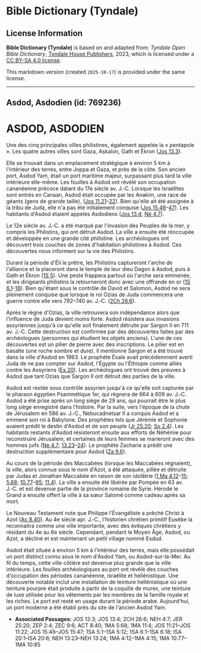 # Bible Dictionary (Tyndale)

## License Information

**Bible Dictionary (Tyndale)** is based on and adapted from: _Tyndale Open Bible Dictionary_, [Tyndale House Publishers](https://tyndaleopenresources.com/), 2023, which is licensed under a [CC BY-SA 4.0 license](https://creativecommons.org/licenses/by-sa/4.0/legalcode.en).

This markdown version (created `2025-10-17`) is provided under the same license.



--------------------------------

## Asdod, Asdodien (id: 769236)

ASDOD, ASDODIEN
===============

Une des cinq principales villes philistines, également appelée la « pentapole ». Les quatre autres villes sont Gaza, Askalon, Gath et Ékron ([Jos 13\.3](https://ref.ly/Josh13:3)).

Elle se trouvait dans un emplacement stratégique à environ 5 km à l'intérieur des terres, entre Joppa et Gaza, et près de la côte. Son ancien port, Asdod Yam, était un port maritime majeur, surpassant plus tard la ville intérieure elle\-même. Les fouilles à Asdod ont révélé son occupation cananéenne précoce datant du 17e siècle av. J.‑C. Lorsque les Israélites sont entrés en Canaan, Asdod était occupée par les Anakim, une race de géants (gens de grande taille), ([Jos 11\.21](https://ref.ly/Josh11:21-Josh11:22)–[22](https://ref.ly/Josh11:21-Josh11:22)). Bien qu'elle ait été assignée à la tribu de Juda, elle n'a pas été initialement conquise ([Jos 15\.46](https://ref.ly/Josh15:46-Josh15:47)–[47](https://ref.ly/Josh15:46-Josh15:47)). Les habitants d'Asdod étaient appelés Asdodiens ([Jos 13\.4](https://ref.ly/Josh13:4); [Né 4\.7](https://ref.ly/Neh4:7)).

Le 12e siècle av. J.‑C. a été marqué par l'invasion des Peuples de la mer, y compris les Philistins, qui ont détruit Asdod. La ville a ensuite été réoccupée et développée en une grande cité philistine. Les archéologues ont découvert trois couches de zones d'habitation philistines à Asdod. Ces découvertes nous informent sur la vie des Philistins.

Durant la période d'Éli le prêtre, les Philistins captureront l'arche de l'alliance et la placeront dans le temple de leur dieu Dagon à Asdod, puis à Gath et Ékron ([1S 5](https://ref.ly/1Sam5:1-1Sam5:12)). Une peste frappera partout où l'arche sera emmenée, et les dirigeants philistins la retourneront donc avec une offrande en or ([1S 6\.1](https://ref.ly/1Sam6:1-1Sam6:18)–[18](https://ref.ly/1Sam6:1-1Sam6:18)). Bien qu'étant sous le contrôle de David et Salomon, Asdod ne sera pleinement conquise que lorsque le roi Ozias de Juda commencera une guerre contre elle vers 792–740 av. J.‑C. ([2Ch 26\.6](https://ref.ly/2Chr26:6)).

Après le règne d'Ozias, la ville retrouvera son indépendance alors que l'influence de Juda devient moins forte. Asdod résistera aux invasions assyriennes jusqu'à ce qu'elle soit finalement détruite par Sargon II en 711 av. J.‑C. Cette destruction est confirmée par des découvertes faites par des archéologues (personnes qui étudient les objets anciens). L'une de ces découvertes est un pilier de pierre avec des inscriptions. Le pilier est en basalte (une roche sombre et dure). Il mentionne Sargon et a été trouvé dans la ville d'Asdod en 1963\. Le prophète Ésaïe avait précédemment averti Juda de ne pas compter sur Asdod, l'Égypte ou l'Éthiopie comme alliés contre les Assyriens ([Es 20](https://ref.ly/Isa20:1-Isa20:6)). Les archéologues ont trouvé des preuves à Asdod que tant Ozias que Sargon II ont détruit des parties de la ville.

Asdod est restée sous contrôle assyrien jusqu'à ce qu'elle soit capturée par le pharaon égyptien Psammétique 1er, qui règnera de 664 à 609 av. J.‑C. Asdod a été prise après un long siège de 29 ans, qui pourrait être le plus long siège enregistré dans l'histoire. Par la suite, vers l'époque de la chute de Jérusalem en 586 av. J.‑C., Nebucadnetsar II a conquis Asdod et a emmené son roi à Babylone. Des prophètes tels que Jérémie et Sophonie avaient prédit le destin d'Asdod et de son peuple ([Jr 25\.20](https://ref.ly/Jer25:20); [So 2\.4](https://ref.ly/Zeph2:4)). Les habitants restants d'Asdod résisteront ensuite aux efforts de Néhémie pour reconstruire Jérusalem, et certaines de leurs femmes se marieront avec des hommes juifs ([Ne 4\.7](https://ref.ly/Neh4:7); [13\.23](https://ref.ly/Neh13:23-Neh13:24)–[24](https://ref.ly/Neh13:23-Neh13:24)). Le prophète Zacharie a prédit une destruction supplémentaire pour Asdod ([Za 9\.6](https://ref.ly/Zech9:6)).

Au cours de la période des Maccabées (lorsque les Maccabées régnaient), la ville, alors connue sous le nom d'Azot, a été attaquée, pillée et détruite par Judas et Jonathan Maccabée en raison de son idolâtrie ([1 Ma 4\.12](https://ref.ly/1Macc4:12-1Macc4:15)–[15](https://ref.ly/1Macc4:12-1Macc4:15); [5\.68](https://ref.ly/1Macc5:68); [10\.77](https://ref.ly/1Macc10:77-1Macc10:85)–[85](https://ref.ly/1Macc10:77-1Macc10:85); [11\.4](https://ref.ly/1Macc11:4)). La ville a ensuite été libérée par Pompée en 63 av. J.‑C. et est devenue partie de la province romaine de Syrie. Hérode le Grand a ensuite offert la ville à sa sœur Salomé comme cadeau après sa mort.

Le Nouveau Testament note que Philippe l'Évangéliste a prêché Christ à Azot ([Ac 8\.40](https://ref.ly/Acts8:40)). Au 4e siècle apr. J.‑C., l'historien chrétien primitif Eusèbe la reconnaitra comme une ville importante, avec des évêques chrétiens y résidant du 4e au 6e siècle. Cependant, pendant le Moyen Âge, Asdod, ou Azot, a décliné et est maintenant un petit village nommé Esdud.

Asdod était située à environ 5 km à l'intérieur des terres, mais elle possédait un port distinct connu sous le nom d'Asdod Yam, ou Asdod\-sur\-la\-Mer. Au fil du temps, cette ville côtière est devenue plus grande que la ville intérieure. Les fouilles archéologiques au port ont révélé des couches d'occupation des périodes cananéenne, israélite et hellénistique. Une découverte notable inclut une installation de teinture hellénistique où une teinture pourpre était produite à partir de la coquille de murex, une teinture de luxe utilisée pour les vêtements par les membres de la famille royale et les riches. Le port est resté en usage durant la période arabe. Aujourd'hui, un port moderne a été établi près du site de l'ancien Asdod Yam.

* **Associated Passages:** JOS 13:3; JOS 13:4; 2CH 26:6; NEH 4:7; JER 25:20; ZEP 2:4; ZEC 9:6; ACT 8:40; 1MA 5:68; 1MA 11:4; JOS 11:21–JOS 11:22; JOS 15:46–JOS 15:47; 1SA 5:1–1SA 5:12; 1SA 6:1–1SA 6:18; ISA 20:1–ISA 20:6; NEH 13:23–NEH 13:24; 1MA 4:12–1MA 4:15; 1MA 10:77–1MA 10:85

